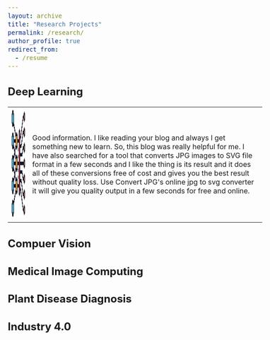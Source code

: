 ```yaml
---
layout: archive
title: "Research Projects"
permalink: /research/
author_profile: true
redirect_from:
  - /resume
---
```


<style type="text/css"> 
  
  body{ font-size: 12pt; } 
  table, tr, td {
    border: none;}
  
</style> 

Deep Learning
------

<table border="0" cellpadding="0">
 <tr>
    <td> <img src="/images/dl.png" alt="Deep Learning" style="height: 250px; width:250px;"/> </td>
    <td>Good information. I like reading your blog and always I get something new to learn. 
      So, this blog was really helpful for me. I have also searched for a tool that converts 
      JPG images to SVG file format in a few seconds and I like the thing is its result and it
      does all of these conversions free of cost and gives you the best result without quality
      loss. Use Convert JPG's online jpg to svg converter it will give you quality output in a 
      few seconds for free and online.</td>
 </tr>
</table>

Compuer Vision
-----

Medical Image Computing
-----

Plant Disease Diagnosis
------

Industry 4.0
-----
